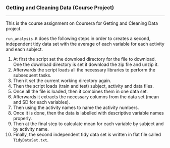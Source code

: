 ### Getting and Cleaning Data (Course Project)
____________________________________________________________________________________________________________________

This is the course assignment on Coursera for Getting and Cleaning Data project. 

`run_analysis.R` does the following steps in order to creates a second, independent tidy data set with the average of each variable for each activity and each subject.

1)	At first the script set the download directory for the file to download. One the download directory is set it download the zip file and unzip it.
2)	Afterwards the script loads all the necessary libraries to perform the subsequent tasks.
3)	Then it set the current working directory again.
4)	Then the script loads (train and test) subject, activity and data files.
5)	Once all the file is loaded, then it combines them in one data set.
6)	Afterwards it extracts the necessary columns from the data set (mean and SD for each variables).
7)	Then using the activity names to name the activity numbers.
8)	Once it is done, then the data is labelled with descriptive variable names properly.
9)	Then at the final step to calculate mean for each variable by subject and by activity name.
10)	Finally, the second independent tidy data set is written in flat file called `TidyDataSet.txt`.

